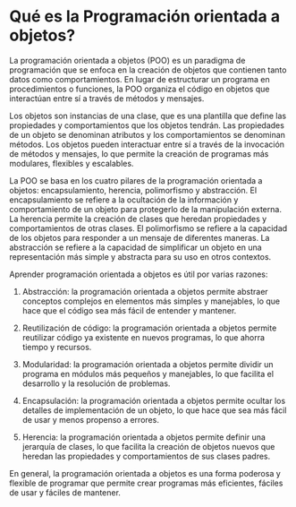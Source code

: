 # Qué es la Programación orientada a objetos? 

La programación orientada a objetos (POO) es un paradigma de programación que se enfoca en la creación de objetos que contienen tanto datos como comportamientos. En lugar de estructurar un programa en procedimientos o funciones, la POO organiza el código en objetos que interactúan entre sí a través de métodos y mensajes.

Los objetos son instancias de una clase, que es una plantilla que define las propiedades y comportamientos que los objetos tendrán. Las propiedades de un objeto se denominan atributos y los comportamientos se denominan métodos. Los objetos pueden interactuar entre sí a través de la invocación de métodos y mensajes, lo que permite la creación de programas más modulares, flexibles y escalables.

La POO se basa en los cuatro pilares de la programación orientada a objetos: encapsulamiento, herencia, polimorfismo y abstracción. El encapsulamiento se refiere a la ocultación de la información y comportamiento de un objeto para protegerlo de la manipulación externa. La herencia permite la creación de clases que heredan propiedades y comportamientos de otras clases. El polimorfismo se refiere a la capacidad de los objetos para responder a un mensaje de diferentes maneras. La abstracción se refiere a la capacidad de simplificar un objeto en una representación más simple y abstracta para su uso en otros contextos.

Aprender programación orientada a objetos es útil por varias razones:

1. Abstracción: la programación orientada a objetos permite abstraer conceptos complejos en elementos más simples y manejables, lo que hace que el código sea más fácil de entender y mantener.

2. Reutilización de código: la programación orientada a objetos permite reutilizar código ya existente en nuevos programas, lo que ahorra tiempo y recursos.

3. Modularidad: la programación orientada a objetos permite dividir un programa en módulos más pequeños y manejables, lo que facilita el desarrollo y la resolución de problemas.

4. Encapsulación: la programación orientada a objetos permite ocultar los detalles de implementación de un objeto, lo que hace que sea más fácil de usar y menos propenso a errores.

5. Herencia: la programación orientada a objetos permite definir una jerarquía de clases, lo que facilita la creación de objetos nuevos que heredan las propiedades y comportamientos de sus clases padres.

En general, la programación orientada a objetos es una forma poderosa y flexible de programar que permite crear programas más eficientes, fáciles de usar y fáciles de mantener.